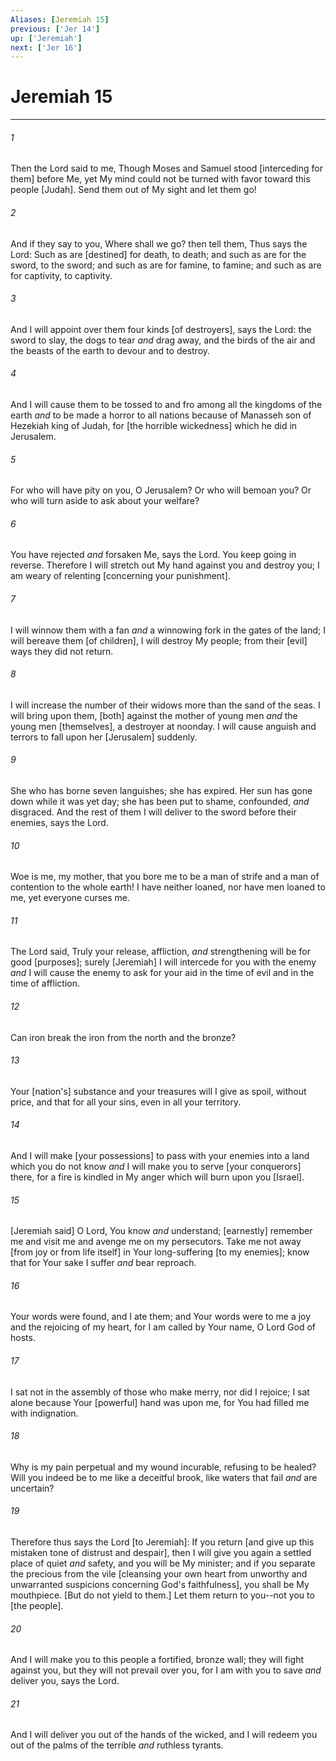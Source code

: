 ```yaml
---
Aliases: [Jeremiah 15]
previous: ['Jer 14']
up: ['Jeremiah']
next: ['Jer 16']
---
```

# Jeremiah 15

***














###### 1 






Then the Lord said to me, Though Moses and Samuel stood [interceding for them] before Me, yet My mind could not be turned with favor toward this people [Judah]. Send them out of My sight and let them go! 













###### 2 






And if they say to you, Where shall we go? then tell them, Thus says the Lord: Such as are [destined] for death, to death; and such as are for the sword, to the sword; and such as are for famine, to famine; and such as are for captivity, to captivity. 













###### 3 






And I will appoint over them four kinds [of destroyers], says the Lord: the sword to slay, the dogs to tear _and_ drag away, and the birds of the air and the beasts of the earth to devour and to destroy. 













###### 4 






And I will cause them to be tossed to and fro among all the kingdoms of the earth _and_ to be made a horror to all nations because of Manasseh son of Hezekiah king of Judah, for [the horrible wickedness] which he did in Jerusalem. 













###### 5 






For who will have pity on you, O Jerusalem? Or who will bemoan you? Or who will turn aside to ask about your welfare? 













###### 6 






You have rejected _and_ forsaken Me, says the Lord. You keep going in reverse. Therefore I will stretch out My hand against you and destroy you; I am weary of relenting [concerning your punishment]. 













###### 7 






I will winnow them with a fan _and_ a winnowing fork in the gates of the land; I will bereave them [of children], I will destroy My people; from their [evil] ways they did not return. 













###### 8 






I will increase the number of their widows more than the sand of the seas. I will bring upon them, [both] against the mother of young men _and_ the young men [themselves], a destroyer at noonday. I will cause anguish and terrors to fall upon her [Jerusalem] suddenly. 













###### 9 






She who has borne seven languishes; she has expired. Her sun has gone down while it was yet day; she has been put to shame, confounded, _and_ disgraced. And the rest of them I will deliver to the sword before their enemies, says the Lord. 













###### 10 






Woe is me, my mother, that you bore me to be a man of strife and a man of contention to the whole earth! I have neither loaned, nor have men loaned to me, yet everyone curses me. 













###### 11 






The Lord said, Truly your release, affliction, _and_ strengthening will be for good [purposes]; surely [Jeremiah] I will intercede for you with the enemy _and_ I will cause the enemy to ask for your aid in the time of evil and in the time of affliction. 













###### 12 






Can iron break the iron from the north and the bronze? 













###### 13 






Your [nation's] substance and your treasures will I give as spoil, without price, and that for all your sins, even in all your territory. 













###### 14 






And I will make [your possessions] to pass with your enemies into a land which you do not know _and_ I will make you to serve [your conquerors] there, for a fire is kindled in My anger which will burn upon you [Israel]. 













###### 15 






[Jeremiah said] O Lord, You know _and_ understand; [earnestly] remember me and visit me and avenge me on my persecutors. Take me not away [from joy or from life itself] in Your long-suffering [to my enemies]; know that for Your sake I suffer _and_ bear reproach. 













###### 16 






Your words were found, and I ate them; and Your words were to me a joy and the rejoicing of my heart, for I am called by Your name, O Lord God of hosts. 













###### 17 






I sat not in the assembly of those who make merry, nor did I rejoice; I sat alone because Your [powerful] hand was upon me, for You had filled me with indignation. 













###### 18 






Why is my pain perpetual and my wound incurable, refusing to be healed? Will you indeed be to me like a deceitful brook, like waters that fail _and_ are uncertain? 













###### 19 






Therefore thus says the Lord [to Jeremiah]: If you return [and give up this mistaken tone of distrust and despair], then I will give you again a settled place of quiet _and_ safety, and you will be My minister; and if you separate the precious from the vile [cleansing your own heart from unworthy and unwarranted suspicions concerning God's faithfulness], you shall be My mouthpiece. [But do not yield to them.] Let them return to you--not you to [the people]. 













###### 20 






And I will make you to this people a fortified, bronze wall; they will fight against you, but they will not prevail over you, for I am with you to save _and_ deliver you, says the Lord. 













###### 21 






And I will deliver you out of the hands of the wicked, and I will redeem you out of the palms of the terrible _and_ ruthless tyrants.

